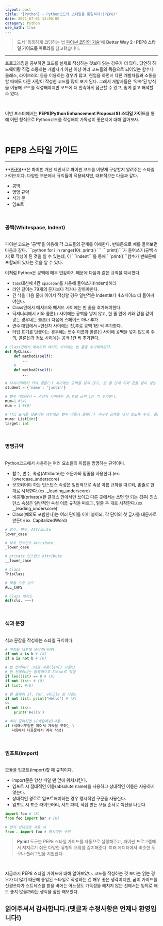```yaml
---
layout: post
title: "[Python] - Python코드의 스타일을 통일하자!(PEP8)"
date: 2021-07-01 13:00:00
category: Python
use_math: true
---
```


> 도서 '똑똑하게 코딩하는 법 [파이썬 코딩의 기술](https://www.gilbut.co.kr/book/view?bookcode=BN002890)'에 **Better Way 2 : PEP8 스타일 가이드를 따르라**를 참고했습니다.

<hr>

프로그래밍을 공부하면 코드를 실제로 작성하는 것보다 읽는 경우가 더 많다. 당연히 하드웨어랑 직접 소통하는 개발자가 아닌 이상 여러 코드들의 묶음으로 되어있는 함수나 클래스, 라이브러리 등을 이용하는 경우가 많고, 현업을 하면서 다른 개발자들과 소통을 할 때에도 다른 사람이 작성한 코드를 많이 보게 된다. 그래서 개발자들은 '약속'된 방식을 이용해 코드를 작성해야지만 코드에 더 친숙하게 접근할 수 있고, 쉽게 읽고 해석할 수 있다.

<br>

이번 포스터에서는 **PEP8(Python Enhancement Proposal 8) 스타일 가이드**를 통해 어떤 형식으로 Python코드를  작성해야 가독성이 좋은지에 대해 알아보자.

<br>

# PEP8 스타일 가이드
<hr>

**[PEP8](https://www.python.org/dev/peps/pep-0008/)**은 파이썬 개선 제안서로 파이썬 코드를 어떻게 구상할지 알려주는 스타일 가이드이다. 다양한 부분에서 규칙들이 적용되지만, 대표적으는 다음과 같다.
- 공백
- 명명 규약
- 식과 문
- 임포트

<br>

### 공백(Whitespace, Indent)
<br>
파이썬 코드는 '공백'을 이용해 각 코드들의 관계를 이해한다. 반복문으로 예를 들어보면 다음과 같다.
```python
for i in range(10):
    print(i)
```
```print()```가 들여쓰기(공백 4자)로 작성이 된 것을 알 수 있는데, 이 ```indent```를 통해 ```print()```함수가 반복문에 포함되어 있다는 것을 알 수 있다.

이처럼 Python은 공백에 매우 민감하기 때문에 다음과 같은 규칙을 제시했다.
- ```tabs```대신에 4칸 ```spacebar```를 사용해 들여쓰기(Indent)해라
- 라인 길이는 79개의 문자보다 적거나 같아야한다.
- 긴 식을 다음 줄에 이어서 작성할 경우 일반적은 Indent보다 4스페이스 더 들여써야한다.
- Class안에서 메서드와 메서드 사이에는 빈 줄을 추가해야한다.
- 딕셔너리에서 키와 콜론(:) 사이에는 공백을 넣지 않고, 한 줄 안에 키와 값을 같이 넣는 경우네는 콜론(:) 다음에 스페이스 하나 추가
- 변수 대입에서 ```=```연산자 사이에는 전,후로 공백 1칸 씩 추가한다.
- 타입 표기를 덧붙이는 경우에는 변수 이름과 콜론(:) 사이에 공백을 넣지 않도록 주의, 콜론(:)과 정보 사이에는 공백 1칸 씩 추가한다.

```python
# Class안에서 메서드와 메서드 사이에는 빈 줄을 추가해야한다.
def MyCLass:
    def method1(self):
        ...
    #
    def method2(self):
        ...

# 딕셔너리에서 키와 콜론(:) 사이에는 공백을 넣지 않고, 한 줄 안에 키와 값을 같이 넣는 경우네는 콜론(:) 다음에 스페이스 하나 추가
student = {'name': 'justin'}

# 변수 대입에서 = 연산자 사이에는 전,후로 공백 1칸 씩 추가한다.
num=1 #(x)
num = 1 #(O)

# 타입 표기를 덧붙이는 경우에는 변수 이름과 콜론(:) 사이에 공백을 넣지 않도록 주의, 콜론(:)과 정보 사이에는 공백 1칸 씩 추가한다.
nums: List[int]
target: int
```

<br>

### 명명규약
<br>
Python코드에서 사용하는 여러 요소들의 이름을 명명하는 규약이다.

- 함수, 변수, 속성(Attribute)는 소문자와 밑줄을 사용한다.(ex. lowercase_underscore)
- 보호되어야 하는 인스턴스 속성은 일반적으로 속성 이름 규칙을 따르되, 밑줄로 한 개로 시작한다.(ex.  _leading_underscore)
- 비공개(private)(한 클래스 안에서만 쓰이고 다른 곳에서는 쓰면 안 되는 경우) 인스턴스 속성은 일반적인 속성 이름 규칙을 따르괴, 밑줄 두 개로 시작한다.(ex. __leading_underscore)
- Class(예외도 포함한다)는 여러 단어를 이어 붙이되, 각 단어의 첫 글자를 대문자로 만든다(ex. CapitalizedWord)
```python
# 함수, 변수, Attribute
lower_case

# 보호 인스턴스 Attribute
_lower_case

# private 인스턴스 Attribute
__lower_case

# Class
ThisClass

# 모듈 수준 상수
ALL_CAPS

# Class 메서드
def(cls, ~~~)
```

<br>

### 식과 문장
<br>
식과 문장을 작성하는 스타일 규칙이다.<br>

```python
# 부정을 내부에 넣어라(뒤에)
if not a is b # (X)
if a is not b # (O)

# 빈 컨테이너 그대로 사용(len() 사용x)
# 빈 컨테이너는 암묵적으로 False로 취급
if len(list) == 0 # (X)
if not list: # (O)
if list: #(O)

# 한 줄짜리 if, for, whlile 등 사용x
if not list: print('Hello') # (X)
>>
if not list:
    print('Hello')

# 식이 길어지면 \(백슬래쉬)사용
if (식어너무길면 이어서 계속을 뜻하는 \
   사용해서 다음줄에서 계속 작성)
```

<br>

### 임포트(Import)
<br>
모듈을 임포트(Import)할 때 규칙이다.

- import문은 항상 파일 맨 앞에 위치시킨다.
- 임포트 시 절대적인 이름(absolute name)을 사용하고 상대적인 이름은 사용하지 않는다.
- 상대적인 경로로 임포트해야하는 경우 명시적인 구문을 사용한다.
- 임포트 시 표준 라이브러리, 서드 파티, 직접 만든 모듈 순서로 섹션을 나눈다.

```python
import foo # (X)
from foo import bar # (O)

# 만약 상대경로 사용 시
from . import foo # 명시적인 구문
```

> **Pylint** 도구는 PEP8 스타일 가이드를 자동으로 실행해주고, 파이썬 프로그램에서 저지르기 쉬운 다양한 유형의 오류를 감지해준다. 여러 에디터에서 비슷한 도구나 플러그인을 지원한다.

<br>

지금까지 PEP8 스타일 가이드에 대해 알아보았다. 코드를 작성하는 것 보다는 읽는 경우가 더 많기 때문에 통일된 스타일로 작성하는 건 매우 좋은 생각이지만, 굳이 가이드를 신경쓰다가 스트레스를 받을 바에는 어느정도 가독성을 해치지 않는 선에서는 임의로 해도 좋지 않을까라는 생각을 잠깐 해보았다. 

## **읽어주셔서 감사합니다.(댓글과 수정사항은 언제나 환영입니다!)**